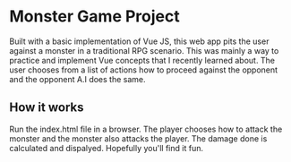 # Monster Game Project

Built with a basic implementation of Vue JS, this web app pits the user against a monster in a traditional RPG scenario. This was mainly a way to practice and implement Vue concepts that I recently learned about. The user chooses from a list of actions how to proceed against the opponent and the opponent A.I does the same.

## How it works

Run the index.html file in a browser. The player chooses how to attack the monster and the monster also attacks the player. The damage done is calculated and dispalyed. Hopefully you'll find it fun.
